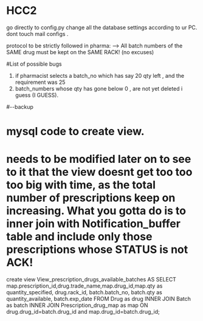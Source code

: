 # HCC2

go directly to config.py
change all the database settings according to ur PC.
dont touch mail configs
.

protocol to be strictly followed in pharma:
--> All batch numbers of the SAME drug must be kept on the SAME RACK! (no excuses)


#List of possible bugs
1) if pharmacist selects a batch_no which has say 20 qty left , and the requirement was 25
2) batch_numbers whose qty has gone below 0 , are not yet deleted i guess (I GUESS).



#--backup
# mysql code to create view.
# needs to be modified later on to see to it that the view doesnt get too too too big with time, as the total number of prescriptions keep on increasing. What you gotta do is to inner join with Notification_buffer table and include only those prescriptions whose STATUS is not ACK!
create view View_prescription_drugs_available_batches AS SELECT map.prescription_id,drug.trade_name,map.drug_id,map.qty as quantity_specified,  drug.rack_id, batch.batch_no, batch.qty as quantity_available, batch.exp_date FROM Drug as drug INNER JOIN Batch as batch INNER JOIN Prescription_drug_map as map ON drug.drug_id=batch.drug_id and map.drug_id=batch.drug_id;
